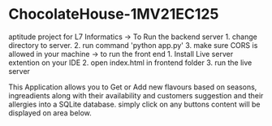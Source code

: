 # ChocolateHouse-1MV21EC125
aptitude project for L7 Informatics
-> To Run the backend server
    1. change directory to server.
    2. run command 'python app.py'
    3. make sure CORS is allowed in your machine
-> to run the front end
    1. Install Live server extention on your IDE
    2. open index.html in frontend folder
    3. run the live server


This Application allows you to Get or Add new flavours based on seasons, ingreadients along with their availability and customers suggestion and their allergies into a SQLite database. simply click on any buttons content will be displayed on area below.